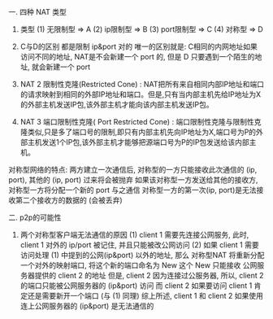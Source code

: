 一. 四种 NAT 类型
1. 类型
(1) 无限制型        => A
(2) ip限制型        => B
(3) port限制型      => C
(4) 对称型          => D

2. C与D的区别
都是限制 ip&port 对的
唯一的区别就是:
C相同的内网地址如果访问不同的地址, NAT是不会新建一个 port 的, 但是 D 只要遇到一个陌生的地址, 就会新建一个 port

3. NAT 2
限制性克隆(Restricted Cone) :
NAT把所有来自相同内部IP地址和端口的请求映射到相同的外部IP地址和端口。但是,只有当内部主机先给IP地址为X的外部主机发送IP包,该外部主机才能向该内部主机发送IP包。

4. NAT 3
端口限制性克隆( Port Restricted Cone) :
端口限制性克隆与限制性克隆类似,只是多了端口号的限制,即只有内部主机先向IP地址为X,端口号为P的外部主机发送1个IP包,该外部主机才能够把源端口号为P的IP包发送给该内部主机。


对称型网络的特点:
两方建立一次通信后, 对称型的一方只能接收此次通信的 (ip, port), 其他的 (ip, port) 过来将会被抛弃
如果该对称型一方发送给其他的接收方, 对称型一方将分配一个新的 port 与之通信
对称型一方的第一次(ip, port)是无法接收第二个接收方的数据的 (会被丢弃)


二. p2p的可能性
1. 两个对称型客户端无法通信的原因
(1) client 1 需要先连接公网服务, 此时, client 1 对外的 ip/port 被记住, 并且只能被改公网访问
(2) 如果 client 1 需要访问处理 (1) 中提到的公网(ip&port) 以外的地址, 那么 对称型NAT 将重新分配一个对外的映射端口, 将这个新的端口命名为 New
这个 New 只能接收 公网服务器提供的 client 2 的地址
但是, client 2 因为连接过公服务器, 所以, client 2 的端口只能被公网服务器的 (ip&port) 访问
而 client 2 如果要访问 client 1 肯定还是需要新开一个端口 (与 (1) 同理)
综上所述, client 1 和 client 2 如果使用连上公网服务器的 (ip&port) 是无法通信的
